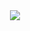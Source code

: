 <div align="center">
  <img align="center" src="https://raw.githubusercontent.com/zomeru/school-activities/main/CalculatorApplication/lab_exer2.pngg"/>
</div>

